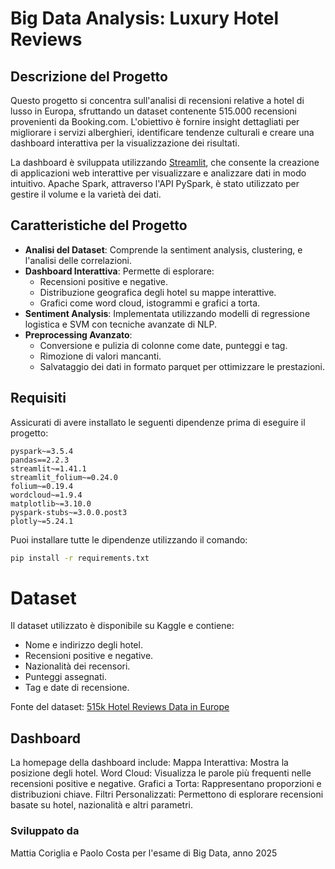 # Big Data Analysis: Luxury Hotel Reviews

## Descrizione del Progetto
Questo progetto si concentra sull'analisi di recensioni relative a hotel di lusso in Europa, sfruttando un dataset contenente 515.000 recensioni provenienti da Booking.com. L'obiettivo è fornire insight dettagliati per migliorare i servizi alberghieri, identificare tendenze culturali e creare una dashboard interattiva per la visualizzazione dei risultati.

La dashboard è sviluppata utilizzando [Streamlit](https://streamlit.io/), che consente la creazione di applicazioni web interattive per visualizzare e analizzare dati in modo intuitivo. Apache Spark, attraverso l'API PySpark, è stato utilizzato per gestire il volume e la varietà dei dati.

## Caratteristiche del Progetto
- **Analisi del Dataset**: Comprende la sentiment analysis, clustering, e l'analisi delle correlazioni.
- **Dashboard Interattiva**: Permette di esplorare:
  - Recensioni positive e negative.
  - Distribuzione geografica degli hotel su mappe interattive.
  - Grafici come word cloud, istogrammi e grafici a torta.
- **Sentiment Analysis**: Implementata utilizzando modelli di regressione logistica e SVM con tecniche avanzate di NLP.
- **Preprocessing Avanzato**:
  - Conversione e pulizia di colonne come date, punteggi e tag.
  - Rimozione di valori mancanti.
  - Salvataggio dei dati in formato parquet per ottimizzare le prestazioni.

## Requisiti
Assicurati di avere installato le seguenti dipendenze prima di eseguire il progetto:
```plaintext
pyspark~=3.5.4
pandas==2.2.3
streamlit~=1.41.1
streamlit_folium~=0.24.0
folium~=0.19.4
wordcloud~=1.9.4
matplotlib~=3.10.0
pyspark-stubs~=3.0.0.post3
plotly~=5.24.1
```
Puoi installare tutte le dipendenze utilizzando il comando:
```bash
pip install -r requirements.txt
```
# Dataset
Il dataset utilizzato è disponibile su Kaggle e contiene:
 - Nome e indirizzo degli hotel.
 - Recensioni positive e negative.
 - Nazionalità dei recensori.
 - Punteggi assegnati.
 - Tag e date di recensione.

Fonte del dataset: [515k Hotel Reviews Data in Europe](kaggle.com/datasets/jiashenliu/515k-hotel-reviews-data-in-europe)

## Dashboard
La homepage della dashboard include:
Mappa Interattiva: Mostra la posizione degli hotel.
Word Cloud: Visualizza le parole più frequenti nelle recensioni positive e negative.
Grafici a Torta: Rappresentano proporzioni e distribuzioni chiave.
Filtri Personalizzati: Permettono di esplorare recensioni basate su hotel, nazionalità e altri parametri.

### Sviluppato da
Mattia Coriglia e Paolo Costa per l'esame di Big Data, anno 2025




